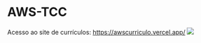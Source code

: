 # AWS-TCC
Acesso ao site de currículos: https://awscurriculo.vercel.app/
<img src='Captura de tela 2024-01-04 171817.png'>

